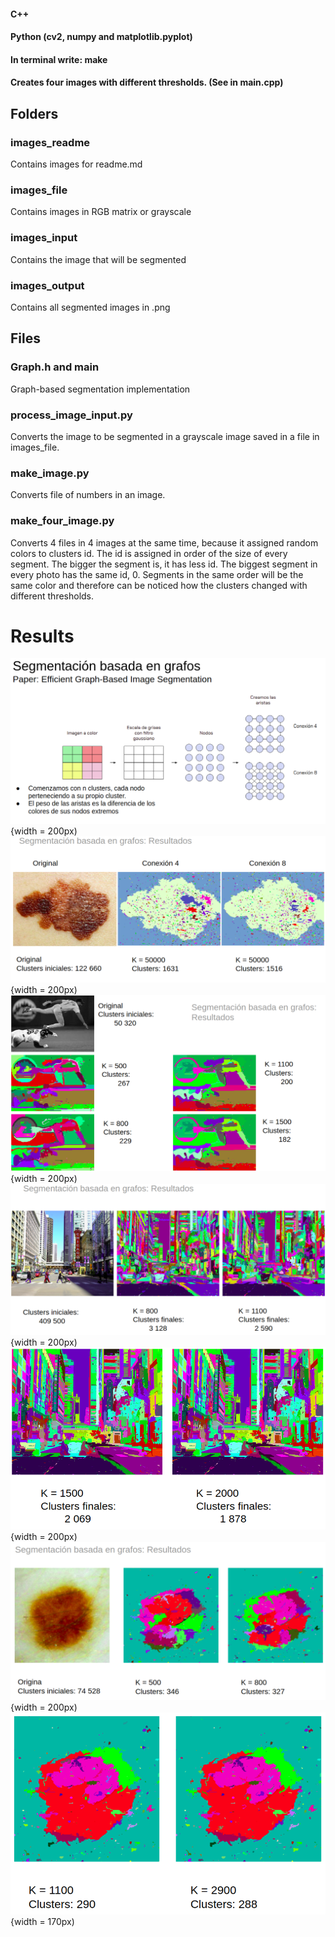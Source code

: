 #### C++
#### Python (cv2, numpy and matplotlib.pyplot)

#### In terminal write: make
#### Creates four images with different thresholds. (See in main.cpp)

## Folders
### images_readme
Contains images for readme.md

### images_file
Contains images in RGB matrix or grayscale

### images_input
Contains the image that will be segmented

### images_output
Contains all segmented images in .png

## Files
### Graph.h and main
Graph-based segmentation implementation

### process_image_input.py
Converts the image to be segmented in a grayscale image saved in a file in images_file.

### make_image.py
Converts file of numbers in an image.

### make_four_image.py
Converts 4 files in 4 images at the same time, because it assigned random colors to clusters id. The id is assigned in order of the size of every segment. The bigger the segment is, it has less id. The biggest segment in every photo has the same id, 0. Segments in the same order will be the same color and therefore can be noticed how the clusters changed with different thresholds.

# Results
![](images_readme/img0.png ){width = 200px)
![](images_readme/img1.png ){width = 200px)
![](images_readme/img2.png ){width = 200px)
![](images_readme/img3.png ){width = 200px)
![](images_readme/img4.png ){width = 200px)
![](images_readme/img5.png ){width = 200px)
![](images_readme/img6.png ){width = 170px)